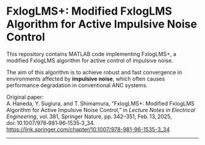 # FxlogLMS+: Modified FxlogLMS Algorithm for Active Impulsive Noise Control

This repository contains MATLAB code implementing FxlogLMS+, a modified FxlogLMS algorithm for active control of impulsive noise.

The aim of this algorithm is to achieve robust and fast convergence in environments affected by **impulsive noise**, which often causes performance degradation in conventional ANC systems.

Original paper:  
A. Haneda, Y. Sugiura, and T. Shimamura, “FxlogLMS+: Modified FxlogLMS Algorithm for Active Impulsive Noise Control,” in *Lecture Notes in Electrical Engineering*, vol. 381, Springer Nature, pp. 342–351, Feb. 13, 2025, doi: 10.1007/978‑981‑96‑1535‑3_34.  
https://link.springer.com/chapter/10.1007/978-981-96-1535-3_34

---

# 
